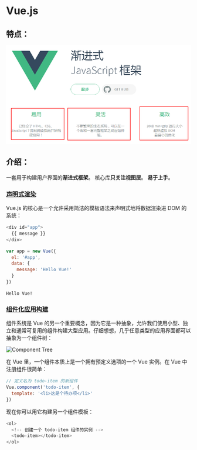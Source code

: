 # Vue.js

## 特点：

![](.gitbook/assets/image%20%2813%29.png)

## 介绍：

一套用于构建用户界面的**渐进式框架**。 核心库**只关注视图层**。 **易于上手**。

### [声明式渲染](https://vuejs.bootcss.com/v2/guide/#声明式渲染)  <a id="&#x58F0;&#x660E;&#x5F0F;&#x6E32;&#x67D3;"></a>

Vue.js 的核心是一个允许采用简洁的模板语法来声明式地将数据渲染进 DOM 的系统：

```javascript
<div id="app">
  {{ message }}
</div>
```

```javascript
var app = new Vue({
  el: '#app',
  data: {
    message: 'Hello Vue!'
  }
})
```

```text
Hello Vue!
```

### [组件化应用构建](https://vuejs.bootcss.com/v2/guide/#组件化应用构建)  <a id="&#x7EC4;&#x4EF6;&#x5316;&#x5E94;&#x7528;&#x6784;&#x5EFA;"></a>

组件系统是 Vue 的另一个重要概念，因为它是一种抽象，允许我们使用小型、独立和通常可复用的组件构建大型应用。仔细想想，几乎任意类型的应用界面都可以抽象为一个组件树：

![Component Tree](https://vuejs.bootcss.com/images/components.png)

在 Vue 里，一个组件本质上是一个拥有预定义选项的一个 Vue 实例。在 Vue 中注册组件很简单：

```javascript
// 定义名为 todo-item 的新组件
Vue.component('todo-item', {
  template: '<li>这是个待办项</li>'
})
```

现在你可以用它构建另一个组件模板：

```javascript
<ol>
  <!-- 创建一个 todo-item 组件的实例 -->
  <todo-item></todo-item>
</ol>
```

